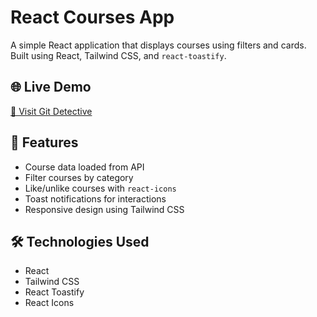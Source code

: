 # React Courses App

A simple React application that displays courses using filters and cards. Built using React, Tailwind CSS, and `react-toastify`.

## 🌐 Live Demo

[🔗 Visit Git Detective](https://coursesappx.netlify.app/)  

## 🚀 Features

- Course data loaded from API
- Filter courses by category
- Like/unlike courses with `react-icons`
- Toast notifications for interactions
- Responsive design using Tailwind CSS

## 🛠️ Technologies Used

- React
- Tailwind CSS
- React Toastify
- React Icons

